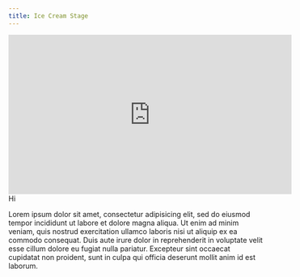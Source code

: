 ```yaml
---
title: Ice Cream Stage
---
```


<iframe width="560" height="315" src="https://www.youtube.com/embed/rPkjsObZ3nw" frameborder="0" allowfullscreen></iframe>
Hi

Lorem ipsum dolor sit amet, consectetur adipisicing elit, sed do eiusmod tempor incididunt ut labore et dolore magna aliqua. Ut enim ad minim veniam, quis nostrud exercitation ullamco laboris nisi ut aliquip ex ea commodo consequat. Duis aute irure dolor in reprehenderit in voluptate velit esse cillum dolore eu fugiat nulla pariatur. Excepteur sint occaecat cupidatat non proident, sunt in culpa qui officia deserunt mollit anim id est laborum.
